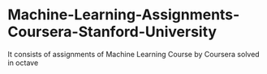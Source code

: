 # Machine-Learning-Assignments-Coursera-Stanford-University
It consists of assignments of Machine Learning Course by Coursera solved in octave 

